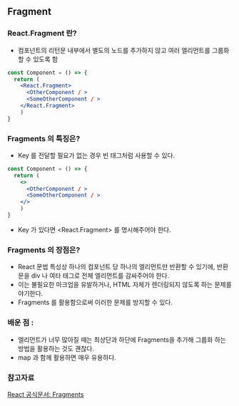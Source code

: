 ## Fragment

### React.Fragment 란? 
- 컴포넌트의 리턴문 내부에서 별도의 노드를 추가하지 않고 여러 엘리먼트를 그룹화할 수 있도록 함
```jsx
const Component = () => {
  return (
    <React.Fragment>
      <OtherComponent / >
      <SomeOtherComponent / >
    </React.Fragment>
    )
}

```

### Fragments 의 특징은? 
- Key 를 전달할 필요가 없는 경우 빈 태그처럼 사용할 수 있다. 
```jsx
const Component = () => {
  return (
    <>
      <OtherComponent / >
      <SomeOtherComponent / >
    </>
    )
}
```
- Key 가 있다면 <React.Fragment> 를 명시해주어야 한다. 

### Fragments 의 장점은?
- React 문법 특성상 하나의 컴포넌트 당 하나의 엘리먼트만 반환할 수 있기에, 반환문을 div 나 여타 태그로 전체 엘리먼트를 감싸주어야 한다.
- 이는 불필요한 마크업을 유발하거나, HTML 자체가 렌더링되지 않도록 하는 문제를 야기한다. 
- Fragments 를 활용함으로써 이러한 문제를 방지할 수 있다. 

### 배운 점 :
- 엘리먼트가 너무 많아질 때는 최상단과 하단에 Fragments을 추가해 그룹화 하는 방법을 활용하는 것도 괜찮다. 
- map 과 함께 활용하면 매우 유용하다. 


### 참고자료
[React 공식문서: Fragments](https://ko.reactjs.org/docs/fragments.html#short-syntax)

